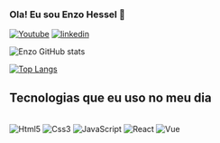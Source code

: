
### Ola! Eu sou Enzo Hessel 🤚

[![Youtube](https://img.shields.io/badge/YouTube-FF0000?style=for-the-badge&logo=youtube&logoColor=white)](https://www.youtube.com/channel/UCy9fFeYmmOFCNgFHXLFPGVw)
[![linkedin](https://img.shields.io/badge/LinkedIn-0077B5?style=for-the-badge&logo=linkedin&logoColor=white)](https://www.linkedin.com/in/enzo-hessel-0740a7261/)

![Enzo GitHub stats](https://github-readme-stats.vercel.app/api?username=EnzoHessel&show_icons=true&theme=radical)

[![Top Langs](https://github-readme-stats.vercel.app/api/top-langs/?username=EnzoHessel)](https://github.com/EnzoHessel)


## Tecnologias que eu uso no meu dia

<div style="display: inline_block"><br>
    <img aling="center" alt="Html5" src="https://img.shields.io/badge/HTML5-E34F26?style=for-the-badge&logo=html5&logoColor=white" />
    <img aling="center" alt="Css3" src="https://img.shields.io/badge/CSS3-1572B6?style=for-the-badge&logo=css3&logoColor=white" />
    <img aling="center" alt="JavaScript" src="https://img.shields.io/badge/JavaScript-F7DF1E?style=for-the-badge&logo=javascript&logoColor=black" />
    <img aling="center" alt="React" src="https://img.shields.io/badge/React-20232A?style=for-the-badge&logo=react&logoColor=61DAFB" />
    <img aling="center" alt="Vue" src="https://img.shields.io/badge/Vue.js-35495E?style=for-the-badge&logo=vue.js&logoColor=4FC08D" />
</div>

